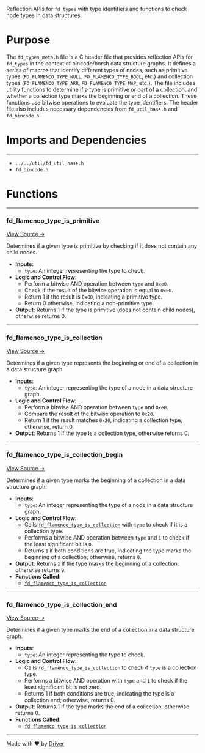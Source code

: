 <!--------------------------------------------------------------------------------->
<!-- IMPORTANT: This file is auto-generated by Driver (https://driver.ai). -------->
<!-- Manual edits may be overwritten on future commits. --------------------------->
<!--------------------------------------------------------------------------------->

Reflection APIs for `fd_types` with type identifiers and functions to check node types in data structures.

# Purpose
The `fd_types_meta.h` file is a C header file that provides reflection APIs for `fd_types` in the context of bincode/borsh data structure graphs. It defines a series of macros that identify different types of nodes, such as primitive types (`FD_FLAMENCO_TYPE_NULL`, `FD_FLAMENCO_TYPE_BOOL`, etc.) and collection types (`FD_FLAMENCO_TYPE_ARR`, `FD_FLAMENCO_TYPE_MAP`, etc.). The file includes utility functions to determine if a type is primitive or part of a collection, and whether a collection type marks the beginning or end of a collection. These functions use bitwise operations to evaluate the type identifiers. The header file also includes necessary dependencies from `fd_util_base.h` and `fd_bincode.h`.
# Imports and Dependencies

---
- `../../util/fd_util_base.h`
- `fd_bincode.h`


# Functions

---
### fd\_flamenco\_type\_is\_primitive<!-- {{#callable:fd_flamenco_type_is_primitive}} -->
[View Source →](<../../../../../src/flamenco/types/fd_types_meta.h#L42>)

Determines if a given type is primitive by checking if it does not contain any child nodes.
- **Inputs**:
    - `type`: An integer representing the type to check.
- **Logic and Control Flow**:
    - Perform a bitwise AND operation between `type` and `0xe0`.
    - Check if the result of the bitwise operation is equal to `0x00`.
    - Return 1 if the result is `0x00`, indicating a primitive type.
    - Return 0 otherwise, indicating a non-primitive type.
- **Output**: Returns 1 if the type is primitive (does not contain child nodes), otherwise returns 0.


---
### fd\_flamenco\_type\_is\_collection<!-- {{#callable:fd_flamenco_type_is_collection}} -->
[View Source →](<../../../../../src/flamenco/types/fd_types_meta.h#L55>)

Determines if a given type represents the beginning or end of a collection in a data structure graph.
- **Inputs**:
    - `type`: An integer representing the type of a node in a data structure graph.
- **Logic and Control Flow**:
    - Perform a bitwise AND operation between `type` and `0xe0`.
    - Compare the result of the bitwise operation to `0x20`.
    - Return 1 if the result matches `0x20`, indicating a collection type; otherwise, return 0.
- **Output**: Returns 1 if the type is a collection type, otherwise returns 0.


---
### fd\_flamenco\_type\_is\_collection\_begin<!-- {{#callable:fd_flamenco_type_is_collection_begin}} -->
[View Source →](<../../../../../src/flamenco/types/fd_types_meta.h#L63>)

Determines if a given type marks the beginning of a collection in a data structure graph.
- **Inputs**:
    - `type`: An integer representing the type of a node in a data structure graph.
- **Logic and Control Flow**:
    - Calls [`fd_flamenco_type_is_collection`](<#fd_flamenco_type_is_collection>) with `type` to check if it is a collection type.
    - Performs a bitwise AND operation between `type` and `1` to check if the least significant bit is `0`.
    - Returns `1` if both conditions are true, indicating the type marks the beginning of a collection; otherwise, returns `0`.
- **Output**: Returns `1` if the type marks the beginning of a collection, otherwise returns `0`.
- **Functions Called**:
    - [`fd_flamenco_type_is_collection`](<#fd_flamenco_type_is_collection>)


---
### fd\_flamenco\_type\_is\_collection\_end<!-- {{#callable:fd_flamenco_type_is_collection_end}} -->
[View Source →](<../../../../../src/flamenco/types/fd_types_meta.h#L68>)

Determines if a given type marks the end of a collection in a data structure graph.
- **Inputs**:
    - `type`: An integer representing the type to check.
- **Logic and Control Flow**:
    - Calls [`fd_flamenco_type_is_collection`](<#fd_flamenco_type_is_collection>) to check if `type` is a collection type.
    - Performs a bitwise AND operation with `type` and `1` to check if the least significant bit is not zero.
    - Returns 1 if both conditions are true, indicating the type is a collection end; otherwise, returns 0.
- **Output**: Returns 1 if the type marks the end of a collection, otherwise returns 0.
- **Functions Called**:
    - [`fd_flamenco_type_is_collection`](<#fd_flamenco_type_is_collection>)



---
Made with ❤️ by [Driver](https://www.driver.ai/)